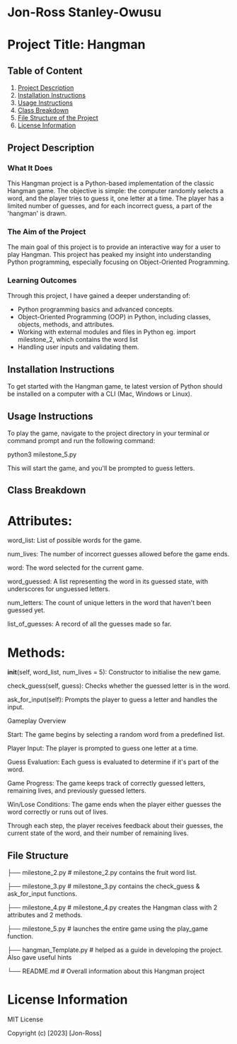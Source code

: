 # Jon-Ross Stanley-Owusu

# Project Title: Hangman

## Table of Content

1. [Project Description](#project-description)
2. [Installation Instructions](#installation-instructions)
3. [Usage Instructions](#usage-instructions)
5. [Class Breakdown](#class-breakdown)
6. [File Structure of the Project](#file-structure-of-the-project)
7. [License Information](#license-information)

## Project Description

### What It Does

This Hangman project is a Python-based implementation of the classic Hangman game. The objective is simple: the computer randomly selects a word, and the player tries to guess it, one letter at a time. The player has a limited number of guesses, and for each incorrect guess, a part of the 'hangman' is drawn.

### The Aim of the Project

The main goal of this project is to provide an interactive way for a user to play Hangman. This project has peaked my insight into understanding Python programming, especially focusing on Object-Oriented Programming.

### Learning Outcomes

Through this project, I have gained a deeper understanding of:
- Python programming basics and advanced concepts.
- Object-Oriented Programming (OOP) in Python, including classes, objects, methods, and attributes.
- Working with external modules and files in Python eg. import milestone_2, which contains the word list
- Handling user inputs and validating them.

## Installation Instructions

To get started with the Hangman game, te latest version of Python should be installed on a computer with a CLI (Mac, Windows or Linux).

## Usage Instructions

To play the game, navigate to the project directory in your terminal or command prompt and run the following command:

python3 milestone_5.py

This will start the game, and you'll be prompted to guess letters.

## Class Breakdown

# Attributes:

word_list: List of possible words for the game.

num_lives: The number of incorrect guesses allowed before the game ends.

word: The word selected for the current game.

word_guessed: A list representing the word in its guessed state, with underscores for unguessed letters.

num_letters: The count of unique letters in the word that haven't been guessed yet.

list_of_guesses: A record of all the guesses made so far.

# Methods:

__init__(self, word_list, num_lives = 5): Constructor to initialise the new game.

check_guess(self, guess): Checks whether the guessed letter is in the word.

ask_for_input(self): Prompts the player to guess a letter and handles the input.

Gameplay Overview

Start: The game begins by selecting a random word from a predefined list.

Player Input: The player is prompted to guess one letter at a time.

Guess Evaluation: Each guess is evaluated to determine if it's part of the word.

Game Progress: The game keeps track of correctly guessed letters, remaining lives, and previously guessed letters.

Win/Lose Conditions: The game ends when the player either guesses the word correctly or runs out of lives.

Through each step, the player receives feedback about their guesses, the current state of the word, and their number of remaining lives.

## File Structure

├── milestone_2.py          # milestone_2.py contains the fruit word list.

├── milestone_3.py          # milestone_3.py contains the check_guess & ask_for_input functions.

├── milestone_4.py          # milestone_4.py creates the Hangman class with 2 attributes and 2 methods.

├── milestone_5.py          # launches the entire game using the play_game function.

├── hangman_Template.py     # helped as a guide in developing the project. Also gave useful hints

└── README.md               # Overall information about this Hangman project


# License Information

MIT License

Copyright (c) [2023] [Jon-Ross]
